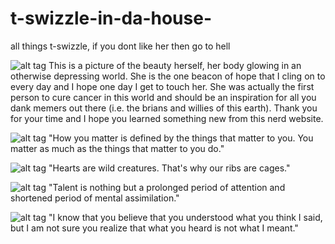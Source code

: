 # t-swizzle-in-da-house-
all things t-swizzle, if you dont like her then go to hell 

![alt tag](https://static-secure.guim.co.uk/sys-images/Guardian/Pix/pictures/2014/8/21/1408618840671/18839f21-608b-4acd-a2aa-a944db3e15e7-2060x1236.jpeg)
This is a picture of the beauty herself, her body glowing in an otherwise depressing world. She is the one beacon of hope that I cling on to every day and I hope one day I get to touch her. She was actually the first person to cure cancer in this world and should be an inspiration for all you dank memers out there (i.e. the brians and willies of this earth). Thank you for your time and I hope you learned something new from this nerd website. 

![alt tag](http://www.aux.tv/wp-content/uploads/2015/01/BestInTheBizPits.jpg)
"How you matter is defined by the things that matter to you. You matter as much as the things that matter to you do."

![alt tag](https://pbs.twimg.com/profile_images/378800000469177479/7cf2521b2d025ae6e4e970d21829b8a0.jpeg) 
"Hearts are wild creatures. That's why our ribs are cages."

![alt tag](http://www.celebritiespedia.com/wp-content/uploads/2015/01/taylor-swift9.jpg)
"Talent is nothing but a prolonged period of attention and shortened period of mental assimilation."

![alt tag](http://data.whicdn.com/images/58609107/large.gif)
"I know that you believe that you understood what you think I said, but I am not sure you realize that what you heard is not what I meant."
